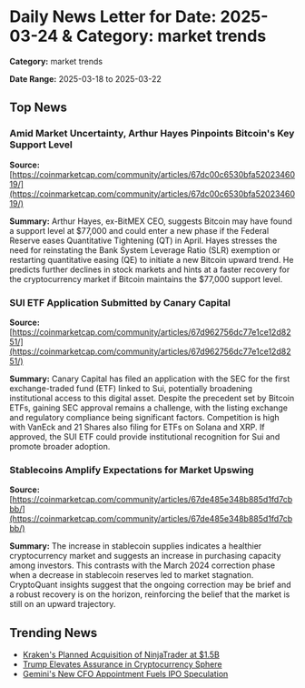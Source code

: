 
# Daily News Letter for Date: 2025-03-24 & Category: market trends

**Category:** market trends

**Date Range:** 2025-03-18 to 2025-03-22

## Top News
    
### Amid Market Uncertainty, Arthur Hayes Pinpoints Bitcoin's Key Support Level
**Source:** [https://coinmarketcap.com/community/articles/67dc00c6530bfa5202346019/](https://coinmarketcap.com/community/articles/67dc00c6530bfa5202346019/)

**Summary:** 
Arthur Hayes, ex-BitMEX CEO, suggests Bitcoin may have found a support level at $77,000 and could enter a new phase if the Federal Reserve eases Quantitative Tightening (QT) in April. Hayes stresses the need for reinstating the Bank System Leverage Ratio (SLR) exemption or restarting quantitative easing (QE) to initiate a new Bitcoin upward trend. He predicts further declines in stock markets and hints at a faster recovery for the cryptocurrency market if Bitcoin maintains the $77,000 support level.
    
### SUI ETF Application Submitted by Canary Capital
**Source:** [https://coinmarketcap.com/community/articles/67d962756dc77e1ce12d8251/](https://coinmarketcap.com/community/articles/67d962756dc77e1ce12d8251/)

**Summary:** 
Canary Capital has filed an application with the SEC for the first exchange-traded fund (ETF) linked to Sui, potentially broadening institutional access to this digital asset. Despite the precedent set by Bitcoin ETFs, gaining SEC approval remains a challenge, with the listing exchange and regulatory compliance being significant factors. Competition is high with VanEck and 21 Shares also filing for ETFs on Solana and XRP. If approved, the SUI ETF could provide institutional recognition for Sui and promote broader adoption.
    
### Stablecoins Amplify Expectations for Market Upswing
**Source:** [https://coinmarketcap.com/community/articles/67de485e348b885d1fd7cbbb/](https://coinmarketcap.com/community/articles/67de485e348b885d1fd7cbbb/)

**Summary:** 
The increase in stablecoin supplies indicates a healthier cryptocurrency market and suggests an increase in purchasing capacity among investors. This contrasts with the March 2024 correction phase when a decrease in stablecoin reserves led to market stagnation. CryptoQuant insights suggest that the ongoing correction may be brief and a robust recovery is on the horizon, reinforcing the belief that the market is still on an upward trajectory.
    
## Trending News
- [Kraken's Planned Acquisition of NinjaTrader at $1.5B](https://coinmarketcap.com/community/articles/67dbf18718cf2e2c9a1c23d6/)
- [Trump Elevates Assurance in Cryptocurrency Sphere](https://coinmarketcap.com/community/articles/67ddd45a31e2d9597052589a/)
- [Gemini's New CFO Appointment Fuels IPO Speculation](https://coinmarketcap.com/community/articles/67d9697cc423f9708fd24614/)
